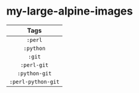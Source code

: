 # my-large-alpine-images

| Tags |
|:-------:| 
| `:perl` | 
| `:python` | 
| `:git` | 
| `:perl-git` | 
| `:python-git` | 
| `:perl-python-git` |
